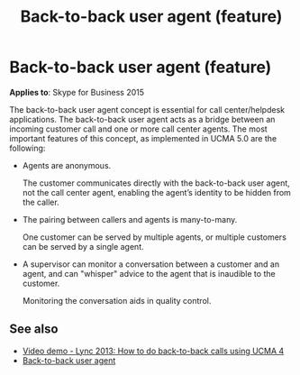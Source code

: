 ﻿---
title: Back-to-back user agent (feature)
TOCTitle: Back-to-back user agent
ms:assetid: 5e870c56-92ab-4610-9588-4c46561fad22
ms:mtpsurl: https://msdn.microsoft.com/library/Dn465924(v=office.16)
ms:contentKeyID: 65239790
ms.date: 07/27/2015
mtps_version: v=office.16
---

# Back-to-back user agent (feature)

**Applies to**: Skype for Business 2015

The back-to-back user agent concept is essential for call center/helpdesk applications. The back-to-back user agent acts as a bridge between an incoming customer call and one or more call center agents. The most important features of this concept, as implemented in UCMA 5.0 are the following:

- Agents are anonymous.
    
  The customer communicates directly with the back-to-back user agent, not the call center agent, enabling the agent’s identity to be hidden from the caller.

- The pairing between callers and agents is many-to-many.
    
  One customer can be served by multiple agents, or multiple customers can be served by a single agent.

- A supervisor can monitor a conversation between a customer and an agent, and can "whisper" advice to the agent that is inaudible to the customer.
    
  Monitoring the conversation aids in quality control.


## See also

- [Video demo - Lync 2013: How to do back-to-back calls using UCMA 4](https://channel9.msdn.com/posts/lync-2013-how-to-do-back-to-back-calls-using-ucma-4)
- [Back-to-back user agent](back-to-back-user-agent.md)

